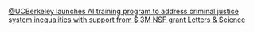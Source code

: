[@UCBerkeley launches AI training program to address criminal justice system inequalities with support from $ 3M NSF grant   Letters & Science](https://qi.tc/qi/117445)